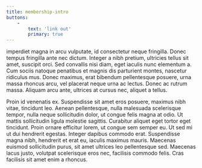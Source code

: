 ```yaml
---
title: membership-intro
buttons:
    -
        text: 'link out'
        primary: true
---
```


imperdiet magna in arcu vulputate, id consectetur neque fringilla. Donec tempus fringilla ante nec dictum. Integer a nibh pretium, ultricies tellus sit amet, suscipit orci. Sed convallis nisi diam, eget iaculis nunc elementum a. Cum sociis natoque penatibus et magnis dis parturient montes, nascetur ridiculus mus. Donec maximus, erat bibendum pellentesque posuere, urna massa rhoncus arcu, vel placerat neque urna ac lectus. Donec ac rutrum massa. Aliquam arcu ante, ultrices at cursus nec, aliquet a tellus.

Proin id venenatis ex. Suspendisse sit amet eros posuere, maximus nibh vitae, tincidunt leo. Aenean pellentesque, nulla malesuada scelerisque tempor, nulla neque sollicitudin dolor, ut congue felis magna at odio. Ut mattis sollicitudin ligula molestie sagittis. Curabitur aliquet eget tortor eget tincidunt. Proin ornare efficitur lorem, ut congue sem semper eu. Ut sed mi ut dui hendrerit egestas. Integer dapibus commodo erat. Suspendisse magna nibh, hendrerit et erat eu, iaculis maximus mauris. Maecenas euismod sollicitudin purus, sit amet ultrices leo pellentesque sed. Maecenas lacus justo, volutpat scelerisque eros nec, facilisis commodo felis. Cras facilisis sit amet enim a rhoncus.